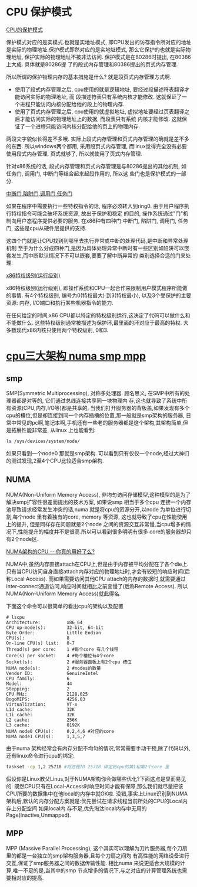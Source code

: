 # CPU 保护模式
[CPU的保护模式](https://www.zhihu.com/question/25272611)

保护模式对应的是实模式.也就是实地址模式, 即CPU发出的访存指令所对应的地址是实际的物理地址.保护模式即然对应的是实地址模式,
那么它保护的也就是实际物理地址, 保护实际的物理地址不被非法访问. 保护模式是在80286时提出, 在80386上大成. 具体就是80286提
了的段式内存管理和80386提出的页式内存管理.

所以所谓的保护物理内存的基本措施是什么?
就是段页式内存管理方式啊.

- 使用了段式内存管理之后, cpu使用的就是逻辑地址, 要经过段描述符表翻译才能访问实际的物理地址, 而
  段描述符表只有系统内核才能修改. 这就保证了一个进程只能访问内核分配给他的段上的物理内存.
- 使用了页式内存管理之后, cpu使用的就虚拟地址, 虚拟地址要经过页表翻译之后才能访问实际的物理地址上的数据, 而段表只有系统
  内核才能修改. 这就保证了一个进程只能访问内核分配给他的页上的物理内存.

两段文字貌似长得差不多哦. 实际上段式内存管理和页式内存管理的确就是差不多的东西. 所以windows两个都用, 采用段页式内存管理,
而linux觉得完全没有必要使用段式内存管理, 页式就够了, 所以就使用了页式内存管理.

针对x86系统的话, 段式内存管理和页式内存管理是与80286提出的其他机制, 如任务门, 调用门, 中断门等结合起来起段作用的, 所以这
些门也是保护模式的一部分.

[中断门,陷阱门,调用门,任务门](https://www.cnblogs.com/diegodu/p/3949703.html)

如果在程序中需要执行一些特权指令的话, 程序必须转入到ring0. 由于用户程序执行特权指令可能会破坏系统资源, 故出于保护和稳定
的目的, 操作系统通过"门"机制向用户态程序提供必要的服务.
在x86种有四种门:中断门, 陷阱门, 调用门, 任务门, 这些是cpu从硬件层提供的支持.

这四个门就是让CPU找到到哪里去执行异常或中断的处理代码,是中断和异常处理机制
至于为什么分成四种门,是因为具体处理异常中断时有一些区别如陷阱可以嵌套发生,而中断默认情况下不可以嵌套,要要了解中断异常的
类别选择合适的门来处理.

[x86特权级别(运行级别)](https://zhuanlan.zhihu.com/p/55478625)

x86特权级别(运行级别), 即操作系统和CPU一起合作来限制用户模式程序所能做的事情.
有4个特权级别, 编号为0(特权最大) 到3(特权最小), 以及3个受保护的主要资源: 内存, I/O端口和执行某些机器指令的能力.

在任何给定的时间,x86 CPU都以特定的特权级别运行,这决定了代码可以做什么和不能做什么.
这些特权级别通常被描述为保护环,最里面的环对应于最高的特权. 大多数现代x86内核只使用两个特权级别, 0和3.

# [cpu三大架构 numa smp mpp](https://www.jianshu.com/p/81233f3c2c14)
## smp
SMP(Symmetric Multiprocessing), 对称多处理器. 顾名思义, 在SMP中所有的处理器都是对等的, 它们通过总线连接共享同一块物理内
存,这也就导致了系统中所有资源(CPU,内存,I/O等)都是共享的,
当我们打开服务器的背板盖,如果发现有多个cpu的槽位,但是却连接到同一个内存插槽的位置,那一般就是smp架构的服务器,
日常中常见的pc啊,笔记本啊,手机还有一些老的服务器都是这个架构,其架构简单,但是拓展性能非常差,
从linux 上也能看到:
```bash
ls /sys/devices/system/node/
```
如果只看到一个node0 那就是smp架构.
可以看到只有仅仅一个node,经过大神们的测试发现,2至4个CPU比较适合smp架构.

## NUMA
NUMA(Non-Uniform Memory Access), 非均匀访问存储模型,这种模型的是为了解决smp扩容性很差而提出的技术方案,
如果说smp 相当于多个cpu 连接一个内存池导致请求经常发生冲突的话,numa 就是将cpu的资源分开,以node 为单位进行切割,每个node
里有着独有的core, memory 等资源, 这也就导致了cpu在性能使用上的提升,
但是同样存在问题就是2个node 之间的资源交互非常慢,当cpu增多的情况下,性能提升的幅度并不是很高.所以可以看到很多明明有很多
core的服务器却只有2个node区.

[NUMA架构的CPU -- 你真的用好了么?](http://cenalulu.github.io/linux/numa)

NUMA中,虽然内存直接attach在CPU上,但是由于内存被平均分配在了各个die上.
只有当CPU访问自身直接attach内存对应的物理地址时,才会有较短的响应时间(后称Local Access).
而如果需要访问其他CPU attach的内存的数据时,就需要通过inter-connect通道访问,响应时间就相比之前变慢了(后称Remote Access).
所以NUMA(Non-Uniform Memory Access)就此得名.

下面这个命令可以很简单的看出cpu的架构以及配置
```plain
# lscpu
Architecture:          x86_64
CPU op-mode(s):        32-bit, 64-bit
Byte Order:            Little Endian
CPU(s):                8
On-line CPU(s) list:   0-7
Thread(s) per core:    1 #每个core 有几个线程
Core(s) per socket:    4 #每个槽位有4个core
Socket(s):             2 #服务器面板上有2个cpu 槽位
NUMA node(s):          2 #nodes的数量
Vendor ID:             GenuineIntel
CPU family:            6
Model:                 44
Stepping:              2
CPU MHz:               2128.025
BogoMIPS:              4256.03
Virtualization:        VT-x
L1d cache:             32K
L1i cache:             32K
L2 cache:              256K
L3 cache:              8192K
NUMA node0 CPU(s):     0,2,4,6 #对应的core
NUMA node1 CPU(s):     1,3,5,7
```

由于numa 架构经常会有内存分配不均匀的情况,常常需要手动干预,除了代码以外,还有linux命令进行cpu的绑定:
```bash
taskset -cp 1,2 25718 #将进程ID 25718 绑定到cpu的第1和第2个core 里
```

假设你是Linux教父Linus,对于NUMA架构你会做哪些优化?下面这点是显而易见的:
既然CPU只有在Local-Access时响应时间才能有保障,那么我们就尽量把该CPU所要的数据集中在他local的内存中就OK啦.
没错,事实上Linux识别到NUMA架构后,默认的内存分配方案就是:优先尝试在请求线程当前所处的CPU的Local内存上分配空间.如果local内
存不足,优先淘汰local内存中无用的Page(Inactive,Unmapped).

## MPP
MPP (Massive Parallel Processing), 这个其实可以理解为刀片服务器,每个刀扇里的都是一台独立的smp架构服务器,且每个刀扇之间均
有高性能的网络设备进行交互,保证了smp服务器之间的数据传输性能.
相比numa 来说更适合大规模的计算,唯一不足的是,当其中的smp 节点增多的情况下,与之对应的计算管理系统也需要相对应的提高.

